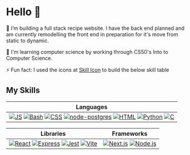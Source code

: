 # Hello 👋

🔭 I’m building a full stack recipe website. I have the back end planned and am currently remodelling the front end in preparation for it's move from static to dynamic.

🌱 I'm learning computer science by working through CS50's Into to Computer Science.

⚡ Fun fact: I used the icons at [Skill Icon](https://skillicons.dev/) to build the below skill table

## My Skills

| **Languages** |
|---------------|
| [![JS](https://skillicons.dev/icons?i=js)](https://www.javascript.com/) [![Bash](https://skillicons.dev/icons?i=bash)](https://en.wikipedia.org/wiki/Bash_(Unix_shell))  [![CSS](https://skillicons.dev/icons?i=css)](https://www.w3.org/Style/CSS/) [![node-postgres](https://skillicons.dev/icons?i=postgres)](https://node-postgres.com/) [![HTML](https://skillicons.dev/icons?i=html)](https://html.com/) [![Python](https://skillicons.dev/icons?i=py)](https://www.python.org/) [![C](https://skillicons.dev/icons?i=c)](https://www.learn-c.org/)| 

| **Libraries** | **Frameworks** |
|---------------|----------------|
| [![React](https://skillicons.dev/icons?i=react)](https://react.dev/) [![Express](https://skillicons.dev/icons?i=express)](https://expressjs.com/) [![Jest](https://skillicons.dev/icons?i=jest)](https://jestjs.io/) [![Vite](https://skillicons.dev/icons?i=vite)](https://vite.dev/) | [![Next.js](https://skillicons.dev/icons?i=nextjs)](https://nextjs.org/) [![Node.js](https://skillicons.dev/icons?i=nodejs)](https://nodejs.org/en) |

<!-- | **Tools/ Software** |
|-------------------------|
| [![Figma](https://skillicons.dev/icons?i=figma)](https://www.figma.com/) [![Supabase](https://skillicons.dev/icons?i=supabase)](https://supabase.com/) [![git](https://skillicons.dev/icons?i=git)](https://git-scm.com/) [![VSCode](https://skillicons.dev/icons?i=vscode)](https://code.visualstudio.com/) [![Ubuntu](https://skillicons.dev/icons?i=ubuntu)](https://ubuntu.com/)| -->


<!--
**BlurryQ/BlurryQ** is a ✨ _special_ ✨ repository because its `README.md` (this file) appears on your GitHub profile.

Here are some ideas to get you started:

- 🤔 I’m looking for help with ...
- 💬 Ask me about ...
- 😄 Pronouns: ...
- 📫 How to reach me: ...
👯 I’ve been collaborating on a coding habit tracker app that uses a virtual pet to motivate (emotionally manipulate) users to keep the pet "charged" by completing their study goals, making the process more engaging and fun.
-->
